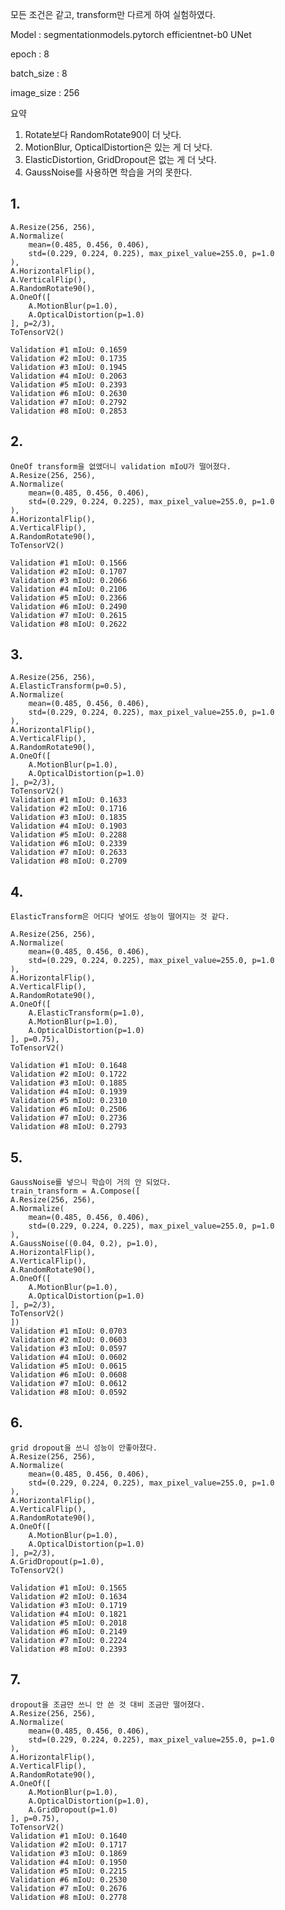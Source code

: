 모든 조건은 같고, transform만 다르게 하여 실험하였다.

Model : segmentationmodels.pytorch efficientnet-b0 UNet

epoch : 8

batch_size : 8

image_size : 256

요약
1. Rotate보다 RandomRotate90이 더 낫다.
2. MotionBlur, OpticalDistortion은 있는 게 더 낫다.
3. ElasticDistortion, GridDropout은 없는 게 더 낫다.
4. GaussNoise를 사용하면 학습을 거의 못한다.

## 1.

    A.Resize(256, 256),
    A.Normalize(
        mean=(0.485, 0.456, 0.406),
        std=(0.229, 0.224, 0.225), max_pixel_value=255.0, p=1.0
    ),
    A.HorizontalFlip(),
    A.VerticalFlip(),
    A.RandomRotate90(),
    A.OneOf([
        A.MotionBlur(p=1.0),
        A.OpticalDistortion(p=1.0)
    ], p=2/3),
    ToTensorV2()
    
    Validation #1 mIoU: 0.1659
    Validation #2 mIoU: 0.1735
    Validation #3 mIoU: 0.1945
    Validation #4 mIoU: 0.2063
    Validation #5 mIoU: 0.2393
    Validation #6 mIoU: 0.2630
    Validation #7 mIoU: 0.2792
    Validation #8 mIoU: 0.2853

## 2.
    OneOf transform을 없앴더니 validation mIoU가 떨어졌다.
    A.Resize(256, 256),
    A.Normalize(
        mean=(0.485, 0.456, 0.406),
        std=(0.229, 0.224, 0.225), max_pixel_value=255.0, p=1.0
    ),
    A.HorizontalFlip(),
    A.VerticalFlip(),
    A.RandomRotate90(),
    ToTensorV2()
    
    Validation #1 mIoU: 0.1566
    Validation #2 mIoU: 0.1707
    Validation #3 mIoU: 0.2066
    Validation #4 mIoU: 0.2106
    Validation #5 mIoU: 0.2366
    Validation #6 mIoU: 0.2490
    Validation #7 mIoU: 0.2615
    Validation #8 mIoU: 0.2622

## 3.
    A.Resize(256, 256),
    A.ElasticTransform(p=0.5),
    A.Normalize(
        mean=(0.485, 0.456, 0.406),
        std=(0.229, 0.224, 0.225), max_pixel_value=255.0, p=1.0
    ),
    A.HorizontalFlip(),
    A.VerticalFlip(),
    A.RandomRotate90(),
    A.OneOf([
        A.MotionBlur(p=1.0),
        A.OpticalDistortion(p=1.0)
    ], p=2/3),
    ToTensorV2()
    Validation #1 mIoU: 0.1633
    Validation #2 mIoU: 0.1716
    Validation #3 mIoU: 0.1835
    Validation #4 mIoU: 0.1903
    Validation #5 mIoU: 0.2288
    Validation #6 mIoU: 0.2339
    Validation #7 mIoU: 0.2633
    Validation #8 mIoU: 0.2709

## 4.

    ElasticTransform은 어디다 넣어도 성능이 떨어지는 것 같다.
    
    A.Resize(256, 256),
    A.Normalize(
        mean=(0.485, 0.456, 0.406),
        std=(0.229, 0.224, 0.225), max_pixel_value=255.0, p=1.0
    ),
    A.HorizontalFlip(),
    A.VerticalFlip(),
    A.RandomRotate90(),
    A.OneOf([
        A.ElasticTransform(p=1.0),
        A.MotionBlur(p=1.0),
        A.OpticalDistortion(p=1.0)
    ], p=0.75),
    ToTensorV2()
    
    Validation #1 mIoU: 0.1648
    Validation #2 mIoU: 0.1722
    Validation #3 mIoU: 0.1885
    Validation #4 mIoU: 0.1939
    Validation #5 mIoU: 0.2310
    Validation #6 mIoU: 0.2506
    Validation #7 mIoU: 0.2736
    Validation #8 mIoU: 0.2793
    
## 5.
    
    GaussNoise를 넣으니 학습이 거의 안 되었다.
    train_transform = A.Compose([
    A.Resize(256, 256),
    A.Normalize(
        mean=(0.485, 0.456, 0.406),
        std=(0.229, 0.224, 0.225), max_pixel_value=255.0, p=1.0
    ),
    A.GaussNoise((0.04, 0.2), p=1.0),
    A.HorizontalFlip(),
    A.VerticalFlip(),
    A.RandomRotate90(),
    A.OneOf([
        A.MotionBlur(p=1.0),
        A.OpticalDistortion(p=1.0)
    ], p=2/3),
    ToTensorV2()
    ])
    Validation #1 mIoU: 0.0703
    Validation #2 mIoU: 0.0603
    Validation #3 mIoU: 0.0597
    Validation #4 mIoU: 0.0602
    Validation #5 mIoU: 0.0615
    Validation #6 mIoU: 0.0608
    Validation #7 mIoU: 0.0612
    Validation #8 mIoU: 0.0592
    
## 6.

    grid dropout을 쓰니 성능이 안좋아졌다.
    A.Resize(256, 256),
    A.Normalize(
        mean=(0.485, 0.456, 0.406),
        std=(0.229, 0.224, 0.225), max_pixel_value=255.0, p=1.0
    ),
    A.HorizontalFlip(),
    A.VerticalFlip(),
    A.RandomRotate90(),
    A.OneOf([
        A.MotionBlur(p=1.0),
        A.OpticalDistortion(p=1.0)
    ], p=2/3),
    A.GridDropout(p=1.0),
    ToTensorV2()
    
    Validation #1 mIoU: 0.1565
    Validation #2 mIoU: 0.1634
    Validation #3 mIoU: 0.1719
    Validation #4 mIoU: 0.1821
    Validation #5 mIoU: 0.2018
    Validation #6 mIoU: 0.2149
    Validation #7 mIoU: 0.2224
    Validation #8 mIoU: 0.2393
 
 ## 7.
 
    dropout을 조금만 쓰니 안 쓴 것 대비 조금만 떨어졌다.
    A.Resize(256, 256),
    A.Normalize(
        mean=(0.485, 0.456, 0.406),
        std=(0.229, 0.224, 0.225), max_pixel_value=255.0, p=1.0
    ),
    A.HorizontalFlip(),
    A.VerticalFlip(),
    A.RandomRotate90(),
    A.OneOf([
        A.MotionBlur(p=1.0),
        A.OpticalDistortion(p=1.0),
        A.GridDropout(p=1.0)
    ], p=0.75),
    ToTensorV2()
    Validation #1 mIoU: 0.1640
    Validation #2 mIoU: 0.1717
    Validation #3 mIoU: 0.1869
    Validation #4 mIoU: 0.1950
    Validation #5 mIoU: 0.2215
    Validation #6 mIoU: 0.2530
    Validation #7 mIoU: 0.2676
    Validation #8 mIoU: 0.2778

